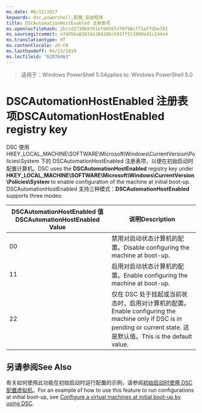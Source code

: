 ```yaml
---
ms.date: 06/12/2017
keywords: dsc,powershell,配置,安装程序
title: DSCAutomationHostEnabled 注册表项
ms.openlocfilehash: 2bccd2738b9f61efd656fdf0f98cf71affdbe781
ms.sourcegitcommit: e7445ba8203da304286c591ff513900ad1c244a4
ms.translationtype: HT
ms.contentlocale: zh-CN
ms.lasthandoff: 04/23/2019
ms.locfileid: "62076463"
---
```

><span data-ttu-id="3643e-103">适用于：Windows PowerShell 5.0</span><span class="sxs-lookup"><span data-stu-id="3643e-103">Applies to: Windows PowerShell 5.0</span></span>

# <a name="dscautomationhostenabled-registry-key"></a><span data-ttu-id="3643e-104">DSCAutomationHostEnabled 注册表项</span><span class="sxs-lookup"><span data-stu-id="3643e-104">DSCAutomationHostEnabled registry key</span></span>

<span data-ttu-id="3643e-105">DSC 使用 HKEY_LOCAL_MACHINE\SOFTWARE\Microsoft\Windows\CurrentVersion\Policies\System 下的 DSCAutomationHostEnabled 注册表项，以便在初始启动时配置计算机。</span><span class="sxs-lookup"><span data-stu-id="3643e-105">DSC uses the **DSCAutomationHostEnabled** registry key under **HKEY_LOCAL_MACHINE\SOFTWARE\Microsoft\Windows\CurrentVersion\Policies\System** to enable configuration of the machine at initial boot-up.</span></span>
<span data-ttu-id="3643e-106">DSCAutomationHostEnabled 支持三种模式：</span><span class="sxs-lookup"><span data-stu-id="3643e-106">**DSCAutomationHostEnabled** supports three modes:</span></span>

|  <span data-ttu-id="3643e-107">DSCAutomationHostEnabled 值</span><span class="sxs-lookup"><span data-stu-id="3643e-107">DSCAutomationHostEnabled Value</span></span>  |  <span data-ttu-id="3643e-108">说明</span><span class="sxs-lookup"><span data-stu-id="3643e-108">Description</span></span>   |
|---|---|
<span data-ttu-id="3643e-109">0</span><span class="sxs-lookup"><span data-stu-id="3643e-109">0</span></span> | <span data-ttu-id="3643e-110">禁用对启动状态计算机的配置。</span><span class="sxs-lookup"><span data-stu-id="3643e-110">Disable configuring the machine at boot-up.</span></span> |
<span data-ttu-id="3643e-111">1</span><span class="sxs-lookup"><span data-stu-id="3643e-111">1</span></span> | <span data-ttu-id="3643e-112">启用对启动状态计算机的配置。</span><span class="sxs-lookup"><span data-stu-id="3643e-112">Enable configuring the machine at boot-up.</span></span> |
<span data-ttu-id="3643e-113">2</span><span class="sxs-lookup"><span data-stu-id="3643e-113">2</span></span> | <span data-ttu-id="3643e-114">仅在 DSC 处于挂起或当前状态时，启用对计算机的配置。</span><span class="sxs-lookup"><span data-stu-id="3643e-114">Enable configuring the machine only if DSC is in pending or current state.</span></span> <span data-ttu-id="3643e-115">这是默认值。</span><span class="sxs-lookup"><span data-stu-id="3643e-115">This is the default value.</span></span> |

## <a name="see-also"></a><span data-ttu-id="3643e-116">另请参阅</span><span class="sxs-lookup"><span data-stu-id="3643e-116">See Also</span></span>

<span data-ttu-id="3643e-117">有关如何使用此功能在初始启动时运行配置的示例，请参阅[初始启动时使用 DSC 配置虚拟机](bootstrapDsc.md)。</span><span class="sxs-lookup"><span data-stu-id="3643e-117">For an example of how to use this feature to run configurations at initial boot-up, see [Configure a virtual machines at initial boot-up by using DSC](bootstrapDsc.md).</span></span>
